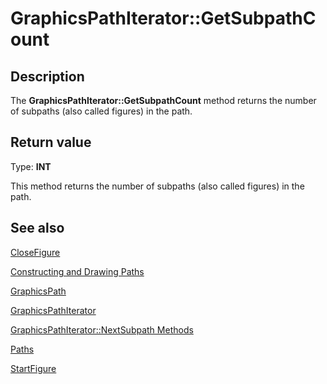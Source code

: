 # GraphicsPathIterator::GetSubpathCount

## Description

The **GraphicsPathIterator::GetSubpathCount** method returns the number of subpaths (also called figures) in the path.

## Return value

Type: **INT**

This method returns the number of subpaths (also called figures) in the path.

## See also

[CloseFigure](https://learn.microsoft.com/windows/desktop/api/gdipluspath/nf-gdipluspath-graphicspath-closefigure)

[Constructing and Drawing Paths](https://learn.microsoft.com/windows/desktop/gdiplus/-gdiplus-constructing-and-drawing-paths-use)

[GraphicsPath](https://learn.microsoft.com/windows/desktop/api/gdipluspath/nl-gdipluspath-graphicspath)

[GraphicsPathIterator](https://learn.microsoft.com/windows/desktop/api/gdipluspath/nl-gdipluspath-graphicspathiterator)

[GraphicsPathIterator::NextSubpath Methods](https://learn.microsoft.com/windows/desktop/api/gdipluspath/nf-gdipluspath-graphicspathiterator-nextsubpath(outconstgraphicspath_outbool))

[Paths](https://learn.microsoft.com/windows/desktop/gdiplus/-gdiplus-paths-about)

[StartFigure](https://learn.microsoft.com/windows/desktop/api/gdipluspath/nf-gdipluspath-graphicspath-startfigure)